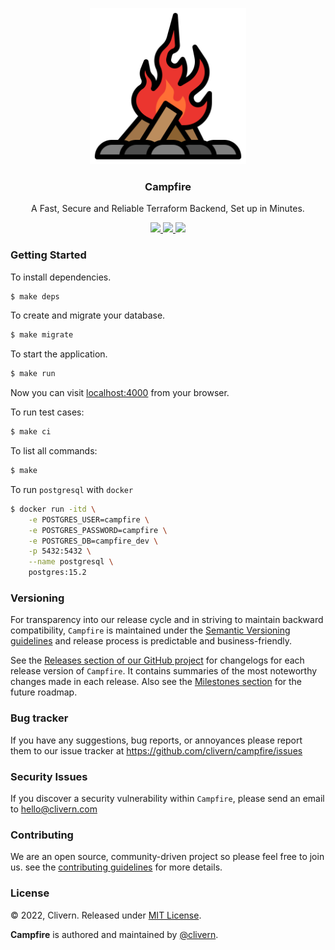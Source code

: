 <p align="center">
    <img alt="Campfire Logo" src="/assets/img/logo.png?v=0.4.0" width="250" />
    <h3 align="center">Campfire</h3>
    <p align="center">A Fast, Secure and Reliable Terraform Backend, Set up in Minutes.</p>
    <p align="center">
        <a href="https://github.com/Clivern/Campfire/actions/workflows/ci.yml">
            <img src="https://github.com/Clivern/Campfire/actions/workflows/ci.yml/badge.svg"/>
        </a>
        <a href="https://github.com/Clivern/Campfire/releases">
            <img src="https://img.shields.io/badge/Version-0.4.0-1abc9c.svg">
        </a>
        <a href="https://github.com/Clivern/Campfire/blob/master/LICENSE">
            <img src="https://img.shields.io/badge/LICENSE-MIT-orange.svg">
        </a>
    </p>
</p>


### Getting Started

To install dependencies.

```zsh
$ make deps
```

To create and migrate your database.

```zsh
$ make migrate
```

To start the application.

```zsh
$ make run
```

Now you can visit [localhost:4000](http://localhost:4000) from your browser.

To run test cases:

```zsh
$ make ci
```

To list all commands:

```zsh
$ make
```

To run `postgresql` with `docker`

```zsh
$ docker run -itd \
    -e POSTGRES_USER=campfire \
    -e POSTGRES_PASSWORD=campfire \
    -e POSTGRES_DB=campfire_dev \
    -p 5432:5432 \
    --name postgresql \
    postgres:15.2
```


### Versioning

For transparency into our release cycle and in striving to maintain backward compatibility, `Campfire` is maintained under the [Semantic Versioning guidelines](https://semver.org/) and release process is predictable and business-friendly.

See the [Releases section of our GitHub project](https://github.com/clivern/campfire/releases) for changelogs for each release version of `Campfire`. It contains summaries of the most noteworthy changes made in each release. Also see the [Milestones section](https://github.com/clivern/campfire/milestones) for the future roadmap.


### Bug tracker

If you have any suggestions, bug reports, or annoyances please report them to our issue tracker at https://github.com/clivern/campfire/issues


### Security Issues

If you discover a security vulnerability within `Campfire`, please send an email to [hello@clivern.com](mailto:hello@clivern.com)


### Contributing

We are an open source, community-driven project so please feel free to join us. see the [contributing guidelines](CONTRIBUTING.md) for more details.


### License

© 2022, Clivern. Released under [MIT License](https://opensource.org/licenses/mit-license.php).

**Campfire** is authored and maintained by [@clivern](http://github.com/clivern).

